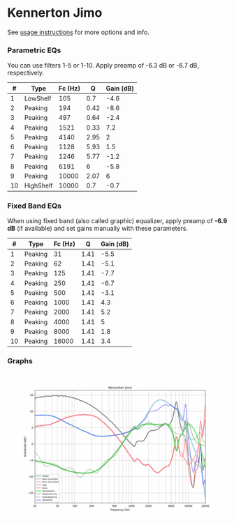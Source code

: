 # Kennerton Jimo
See [usage instructions](https://github.com/jaakkopasanen/AutoEq#usage) for more options and info.

### Parametric EQs
You can use filters 1-5 or 1-10. Apply preamp of -6.3 dB or -6.7 dB, respectively.

|   # | Type      |   Fc (Hz) |    Q |   Gain (dB) |
|-----|-----------|-----------|------|-------------|
|   1 | LowShelf  |       105 | 0.7  |        -4.6 |
|   2 | Peaking   |       194 | 0.42 |        -8.6 |
|   3 | Peaking   |       497 | 0.64 |        -2.4 |
|   4 | Peaking   |      1521 | 0.33 |         7.2 |
|   5 | Peaking   |      4140 | 2.95 |         2   |
|   6 | Peaking   |      1128 | 5.93 |         1.5 |
|   7 | Peaking   |      1246 | 5.77 |        -1.2 |
|   8 | Peaking   |      6191 | 6    |        -5.8 |
|   9 | Peaking   |     10000 | 2.07 |         6   |
|  10 | HighShelf |     10000 | 0.7  |        -0.7 |

### Fixed Band EQs
When using fixed band (also called graphic) equalizer, apply preamp of **-6.9 dB** (if available) and set gains manually with these parameters.

|   # | Type    |   Fc (Hz) |    Q |   Gain (dB) |
|-----|---------|-----------|------|-------------|
|   1 | Peaking |        31 | 1.41 |        -5.5 |
|   2 | Peaking |        62 | 1.41 |        -5.1 |
|   3 | Peaking |       125 | 1.41 |        -7.7 |
|   4 | Peaking |       250 | 1.41 |        -6.7 |
|   5 | Peaking |       500 | 1.41 |        -3.1 |
|   6 | Peaking |      1000 | 1.41 |         4.3 |
|   7 | Peaking |      2000 | 1.41 |         5.2 |
|   8 | Peaking |      4000 | 1.41 |         5   |
|   9 | Peaking |      8000 | 1.41 |         1.8 |
|  10 | Peaking |     16000 | 1.41 |         3.4 |

### Graphs
![](./Kennerton%20Jimo.png)
